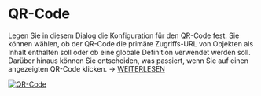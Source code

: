 # QR-Code

Legen Sie in diesem Dialog die Konfiguration für den QR-Code fest. Sie können wählen, ob der QR-Code die primäre Zugriffs-URL von Objekten als Inhalt enthalten soll oder ob eine globale Definition verwendet werden soll. Darüber hinaus können Sie entscheiden, was passiert, wenn Sie auf einen angezeigten QR-Code klicken. → [WEITERLESEN](../../../i-doit-pro-add-ons/i-doit-qr-code-printer.md)

[![QR-Code](../../../assets/images/de/administration/verwaltung/vordefinierte-inhalte/qr-code/1-qc.png)](../../../assets/images/de/administration/verwaltung/vordefinierte-inhalte/qr-code/1-qc.png)
